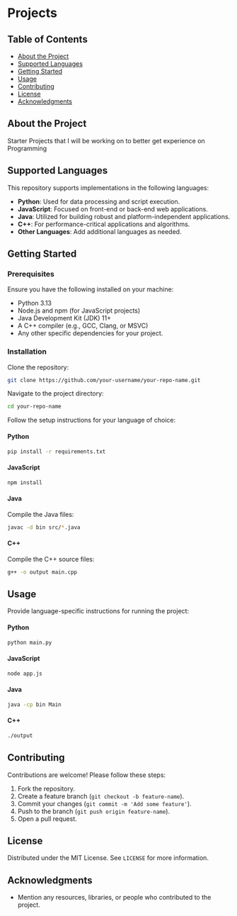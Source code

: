 # Projects

## Table of Contents
- [About the Project](#about-the-project)
- [Supported Languages](#supported-languages)
- [Getting Started](#getting-started)
- [Usage](#usage)
- [Contributing](#contributing)
- [License](#license)
- [Acknowledgments](#acknowledgments)

## About the Project
Starter Projects that I will be working on to better get experience on Programming  

## Supported Languages
This repository supports implementations in the following languages:

- **Python**: Used for data processing and script execution.
- **JavaScript**: Focused on front-end or back-end web applications.
- **Java**: Utilized for building robust and platform-independent applications.
- **C++**: For performance-critical applications and algorithms.
- **Other Languages**: Add additional languages as needed.

## Getting Started

### Prerequisites
Ensure you have the following installed on your machine:

- Python 3.13
- Node.js and npm (for JavaScript projects)
- Java Development Kit (JDK) 11+
- A C++ compiler (e.g., GCC, Clang, or MSVC)
- Any other specific dependencies for your project.

### Installation

Clone the repository:
```bash
git clone https://github.com/your-username/your-repo-name.git
```

Navigate to the project directory:
```bash
cd your-repo-name
```

Follow the setup instructions for your language of choice:

#### Python
```bash
pip install -r requirements.txt
```

#### JavaScript
```bash
npm install
```

#### Java
Compile the Java files:
```bash
javac -d bin src/*.java
```

#### C++
Compile the C++ source files:
```bash
g++ -o output main.cpp
```

## Usage

Provide language-specific instructions for running the project:

#### Python
```bash
python main.py
```

#### JavaScript
```bash
node app.js
```

#### Java
```bash
java -cp bin Main
```

#### C++
```bash
./output
```

## Contributing

Contributions are welcome! Please follow these steps:

1. Fork the repository.
2. Create a feature branch (`git checkout -b feature-name`).
3. Commit your changes (`git commit -m 'Add some feature'`).
4. Push to the branch (`git push origin feature-name`).
5. Open a pull request.

## License

Distributed under the MIT License. See `LICENSE` for more information.

## Acknowledgments

- Mention any resources, libraries, or people who contributed to the project.
